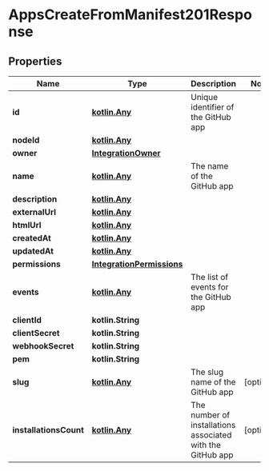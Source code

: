
# AppsCreateFromManifest201Response

## Properties
Name | Type | Description | Notes
------------ | ------------- | ------------- | -------------
**id** | [**kotlin.Any**](.md) | Unique identifier of the GitHub app | 
**nodeId** | [**kotlin.Any**](.md) |  | 
**owner** | [**IntegrationOwner**](IntegrationOwner.md) |  | 
**name** | [**kotlin.Any**](.md) | The name of the GitHub app | 
**description** | [**kotlin.Any**](.md) |  | 
**externalUrl** | [**kotlin.Any**](.md) |  | 
**htmlUrl** | [**kotlin.Any**](.md) |  | 
**createdAt** | [**kotlin.Any**](.md) |  | 
**updatedAt** | [**kotlin.Any**](.md) |  | 
**permissions** | [**IntegrationPermissions**](IntegrationPermissions.md) |  | 
**events** | [**kotlin.Any**](.md) | The list of events for the GitHub app | 
**clientId** | **kotlin.String** |  | 
**clientSecret** | **kotlin.String** |  | 
**webhookSecret** | **kotlin.String** |  | 
**pem** | **kotlin.String** |  | 
**slug** | [**kotlin.Any**](.md) | The slug name of the GitHub app |  [optional]
**installationsCount** | [**kotlin.Any**](.md) | The number of installations associated with the GitHub app |  [optional]



